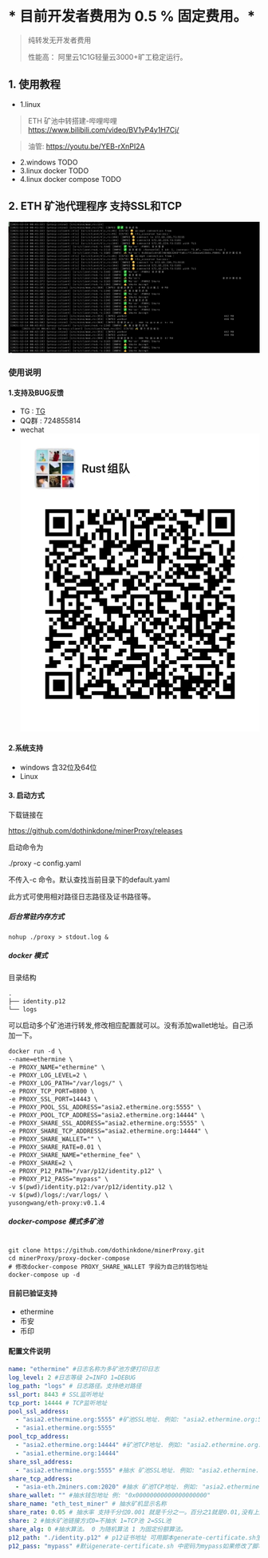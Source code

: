 # * 目前开发者费用为 0.5 % 固定费用。*
> 纯转发无开发者费用
>
> 性能高： 阿里云1C1G轻量云3000+旷工稳定运行。
## 1. 使用教程
- 1.linux 
> ETH 矿池中转搭建-哔哩哔哩  https://www.bilibili.com/video/BV1yP4y1H7Cj/

> 油管:   https://youtu.be/YEB-rXnPI2A
- 2.windows TODO
- 3.linux docker TODO
- 4.linux docker compose TODO

## 2. ETH 矿池代理程序 支持SSL和TCP

![image-20211214004236580](proxy.png)

### 使用说明

#### 1.支持及BUG反馈
- TG : [TG](https://t.me/+ZkUDlH2Fecc3MGM1)
- QQ群 : 724855814
- wechat 
![Wechat](Wechat.jpeg)

#### 2.系统支持
- windows 含32位及64位
- Linux

#### 3. 启动方式
下载链接在

https://github.com/dothinkdone/minerProxy/releases

启动命令为

./proxy -c config.yaml

不传入-c 命令。默认查找当前目录下的default.yaml

此方式可使用相对路径日志路径及证书路径等。

##### 后台常驻内存方式
```shell
nohup ./proxy > stdout.log &
```
##### docker 模式

目录结构

```shell
.
├── identity.p12
└── logs
```

可以启动多个矿池进行转发,修改相应配置就可以。没有添加wallet地址。自己添加一下。

```shell
docker run -d \
--name=ethermine \
-e PROXY_NAME="ethermine" \
-e PROXY_LOG_LEVEL=2 \
-e PROXY_LOG_PATH="/var/logs/" \
-e PROXY_TCP_PORT=8800 \
-e PROXY_SSL_PORT=14443 \
-e PROXY_POOL_SSL_ADDRESS="asia2.ethermine.org:5555" \
-e PROXY_POOL_TCP_ADDRESS="asia2.ethermine.org:14444" \
-e PROXY_SHARE_SSL_ADDRESS="asia2.ethermine.org:5555" \
-e PROXY_SHARE_TCP_ADDRESS="asia2.ethermine.org:14444" \
-e PROXY_SHARE_WALLET="" \
-e PROXY_SHARE_RATE=0.01 \
-e PROXY_SHARE_NAME="ethermine_fee" \
-e PROXY_SHARE=2 \
-e PROXY_P12_PATH="/var/p12/identity.p12" \
-e PROXY_P12_PASS="mypass" \
-v $(pwd)/identity.p12:/var/p12/identity.p12 \
-v $(pwd)/logs/:/var/logs/ \
yusongwang/eth-proxy:v0.1.4
```



##### docker-compose 模式多矿池
```shell

git clone https://github.com/dothinkdone/minerProxy.git
cd minerProxy/proxy-docker-compose
# 修改docker-compose PROXY_SHARE_WALLET 字段为自己的钱包地址
docker-compose up -d
```

#### 目前已验证支持
- ethermine
- 币安
- 币印

#### 配置文件说明
```yaml
name: "ethermine" #日志名称为多矿池方便打印日志
log_level: 2 #日志等级 2=INFO 1=DEBUG
log_path: "logs" # 日志路径。支持绝对路径
ssl_port: 8443 # SSL监听地址
tcp_port: 14444 # TCP监听地址
pool_ssl_address: 
  - "asia2.ethermine.org:5555" #矿池SSL地址. 例如: "asia2.ethermine.org:5555"
  - "asia1.ethermine.org:5555"
pool_tcp_address: 
  - "asia2.ethermine.org:14444" #矿池TCP地址. 例如: "asia2.ethermine.org:14444"
  - "asia1.ethermine.org:14444"
share_ssl_address: 
  - "asia2.ethermine.org:5555" #抽水 矿池SSL地址. 例如: "asia2.ethermine.org:5555"
share_tcp_address: 
  - "asia-eth.2miners.com:2020" #抽水 矿池TCP地址. 例如: "asia2.ethermine.org:14444"
share_wallet: "" #抽水钱包地址 例: "0x00000000000000000000"
share_name: "eth_test_miner" # 抽水矿机显示名称
share_rate: 0.05 # 抽水率 支持千分位0.001 就是千分之一。百分之1就是0.01,没有上限
share: 2 #抽水矿池链接方式0=不抽水 1=TCP池 2=SSL池
share_alg: 0 #抽水算法。 0 为随机算法 1 为固定份额算法。
p12_path: "./identity.p12" # p12证书地址 可用脚本generate-certificate.sh生成
p12_pass: "mypass" #默认generate-certificate.sh 中密码为mypass如果修改了脚本中得密码需要同步修改配置文件中的密码
```
